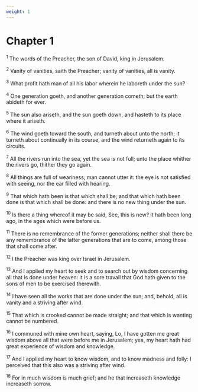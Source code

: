 ```yaml
---
weight: 1
---
```


# Chapter 1

<sup>1</sup> The words of the Preacher, the son of David, king in Jerusalem. 

<sup>2</sup> Vanity of vanities, saith the Preacher; vanity of vanities, all is vanity. 

<sup>3</sup> What profit hath man of all his labor wherein he laboreth under the sun? 

<sup>4</sup> One generation goeth, and another generation cometh; but the earth abideth for ever. 

<sup>5</sup> The sun also ariseth, and the sun goeth down, and hasteth to its place where it ariseth. 

<sup>6</sup> The wind goeth toward the south, and turneth about unto the north; it turneth about continually in its course, and the wind returneth again to its circuits. 

<sup>7</sup> All the rivers run into the sea, yet the sea is not full; unto the place whither the rivers go, thither they go again. 

<sup>8</sup> All things are full of weariness; man cannot utter it: the eye is not satisfied with seeing, nor the ear filled with hearing. 

<sup>9</sup> That which hath been is that which shall be; and that which hath been done is that which shall be done: and there is no new thing under the sun. 

<sup>10</sup> Is there a thing whereof it may be said, See, this is new? it hath been long ago, in the ages which were before us. 

<sup>11</sup> There is no remembrance of the former generations; neither shall there be any remembrance of the latter generations that are to come, among those that shall come after. 

<sup>12</sup> I the Preacher was king over Israel in Jerusalem. 

<sup>13</sup> And I applied my heart to seek and to search out by wisdom concerning all that is done under heaven: it is a sore travail that God hath given to the sons of men to be exercised therewith. 

<sup>14</sup> I have seen all the works that are done under the sun; and, behold, all is vanity and a striving after wind. 

<sup>15</sup> That which is crooked cannot be made straight; and that which is wanting cannot be numbered. 

<sup>16</sup> I communed with mine own heart, saying, Lo, I have gotten me great wisdom above all that were before me in Jerusalem; yea, my heart hath had great experience of wisdom and knowledge. 

<sup>17</sup> And I applied my heart to know wisdom, and to know madness and folly: I perceived that this also was a striving after wind. 

<sup>18</sup> For in much wisdom is much grief; and he that increaseth knowledge increaseth sorrow. 


